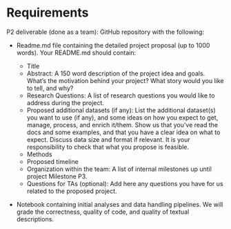 # Requirements

P2 deliverable (done as a team): GitHub repository with the following:

- Readme.md file containing the detailed project proposal (up to 1000 words). Your README.md should contain:

    - Title
    - Abstract: A 150 word description of the project idea and goals. What’s the motivation behind your project? What story would you like to tell, and why?
    - Research Questions: A list of research questions you would like to address during the project.
    - Proposed additional datasets (if any): List the additional dataset(s) you want to use (if any), and some ideas on how you expect to get, manage, process, and enrich it/them. Show us that you’ve read the docs and some examples, and that you have a clear idea on what to expect. Discuss data size and format if relevant. It is your responsibility to check that what you propose is feasible.
    - Methods
    - Proposed timeline
    - Organization within the team: A list of internal milestones up until project Milestone P3.
    - Questions for TAs (optional): Add here any questions you have for us related to the proposed project.

- Notebook containing initial analyses and data handling pipelines. We will grade the correctness, quality of code, and quality of textual descriptions.
